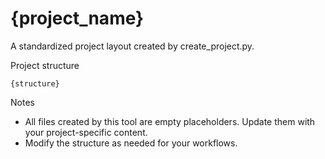 # {project_name}

A standardized project layout created by create_project.py.

Project structure

```
{structure}
```

Notes

- All files created by this tool are empty placeholders. Update them with your project-specific content.
- Modify the structure as needed for your workflows.
